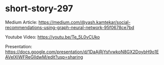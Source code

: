 # short-story-297

Medium Article: https://medium.com/@yash.kamtekar/social-recommendations-using-graph-neural-network-95f0678ce7bd

Youtube Video: https://youtu.be/Te_5L0vCUko

Presentation: https://docs.google.com/presentation/d/1DaAjRjYsfvwkoN8GX2DoybH9o1EAVeIXIWFReGIldwM/edit?usp=sharing
